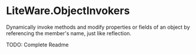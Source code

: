 # LiteWare.ObjectInvokers
Dynamically invoke methods and modify properties or fields of an object by referencing the member's name, just like reflection.

TODO: Complete Readme